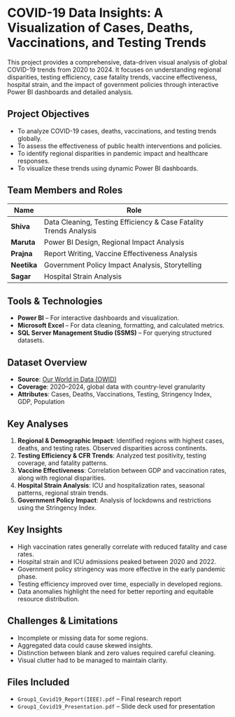 
# COVID-19 Data Insights: A Visualization of Cases, Deaths, Vaccinations, and Testing Trends

This project provides a comprehensive, data-driven visual analysis of global COVID-19 trends from 2020 to 2024. It focuses on understanding regional disparities, testing efficiency, case fatality trends, vaccine effectiveness, hospital strain, and the impact of government policies through interactive Power BI dashboards and detailed analysis.

## Project Objectives

- To analyze COVID-19 cases, deaths, vaccinations, and testing trends globally.
- To assess the effectiveness of public health interventions and policies.
- To identify regional disparities in pandemic impact and healthcare responses.
- To visualize these trends using dynamic Power BI dashboards.

## Team Members and Roles

| Name      | Role |
|-----------|------|
| **Shiva** | Data Cleaning, Testing Efficiency & Case Fatality Trends Analysis |
| **Maruta** | Power BI Design, Regional Impact Analysis |
| **Prajna** | Report Writing, Vaccine Effectiveness Analysis |
| **Neetika** | Government Policy Impact Analysis, Storytelling |
| **Sagar** | Hospital Strain Analysis |

## Tools & Technologies

- **Power BI** – For interactive dashboards and visualization.
- **Microsoft Excel** – For data cleaning, formatting, and calculated metrics.
- **SQL Server Management Studio (SSMS)** – For querying structured datasets.

## Dataset Overview

- **Source**: [Our World in Data (OWID)](https://ourworldindata.org/)
- **Coverage**: 2020–2024, global data with country-level granularity
- **Attributes**: Cases, Deaths, Vaccinations, Testing, Stringency Index, GDP, Population

## Key Analyses

1. **Regional & Demographic Impact**: Identified regions with highest cases, deaths, and testing rates. Observed disparities across continents.
2. **Testing Efficiency & CFR Trends**: Analyzed test positivity, testing coverage, and fatality patterns.
3. **Vaccine Effectiveness**: Correlation between GDP and vaccination rates, along with regional disparities.
4. **Hospital Strain Analysis**: ICU and hospitalization rates, seasonal patterns, regional strain trends.
5. **Government Policy Impact**: Analysis of lockdowns and restrictions using the Stringency Index.

## Key Insights

- High vaccination rates generally correlate with reduced fatality and case rates.
- Hospital strain and ICU admissions peaked between 2020 and 2022.
- Government policy stringency was more effective in the early pandemic phase.
- Testing efficiency improved over time, especially in developed regions.
- Data anomalies highlight the need for better reporting and equitable resource distribution.

## Challenges & Limitations

- Incomplete or missing data for some regions.
- Aggregated data could cause skewed insights.
- Distinction between blank and zero values required careful cleaning.
- Visual clutter had to be managed to maintain clarity.

## Files Included

- `Group1_Covid19_Report(IEEE).pdf` – Final research report
- `Group1_Covid19_Presentation.pdf` – Slide deck used for presentation
